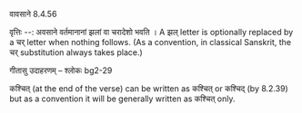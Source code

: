 

 वावसाने 8.4.56 


वृत्तिः --: अवसाने वर्तमानानां झलां वा चरादेशो भवति । A झल् letter is optionally replaced by a चर् letter when nothing follows. (As a convention, in classical Sanskrit, the चर् substitution always takes place.) 


गीतासु उदाहरणम् – श्लोकः bg2-29 


कश्चित् (at the end of the verse) can be written as कश्चित् or कश्चिद् (by 8.2.39) but as a convention it will be generally written as कश्चित् only. 



